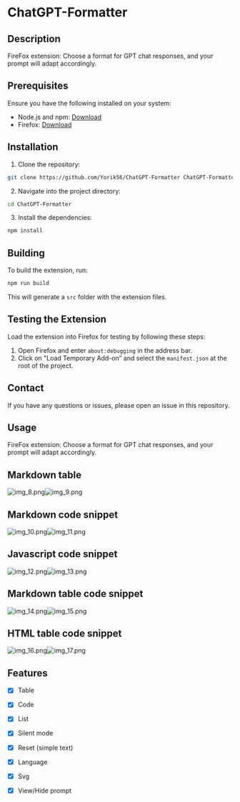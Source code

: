 # ChatGPT-Formatter

## Description

FireFox extension: Choose a format for GPT chat responses, and your prompt will adapt accordingly.

## Prerequisites

Ensure you have the following installed on your system:

- Node.js and npm: [Download](https://nodejs.org)
- Firefox: [Download](https://www.mozilla.org/firefox)

## Installation

1. Clone the repository:
```bash
git clone https://github.com/Yorik56/ChatGPT-Formatter ChatGPT-Formatter
```
2. Navigate into the project directory:
```bash
cd ChatGPT-Formatter
```
3. Install the dependencies:
```bash
npm install
```

## Building

To build the extension, run:

```bash
npm run build
```

This will generate a `src` folder with the extension files.

## Testing the Extension

Load the extension into Firefox for testing by following these steps:

1. Open Firefox and enter `about:debugging` in the address bar.
2. Click on "Load Temporary Add-on” and select the `manifest.json` at the root of the project.

## Contact

If you have any questions or issues, please open an issue in this repository.

## Usage

FireFox extension: Choose a format for GPT chat responses, and your prompt will adapt accordingly.

## Markdown table 
![img_8.png](src/assets/demo/img_8.png)![img_9.png](src/assets/demo/img_9.png)

## Markdown code snippet
![img_10.png](src/assets/demo/img_10.png)![img_11.png](src/assets/demo/img_11.png)

## Javascript code snippet
![img_12.png](src/assets/demo/img_12.png)![img_13.png](src/assets/demo/img_13.png)

## Markdown table code snippet
![img_14.png](src/assets/demo/img_14.png)![img_15.png](src/assets/demo/img_15.png)

## HTML table code snippet
![img_16.png](src/assets/demo/img_16.png)![img_17.png](src/assets/demo/img_17.png)

## Features

- [x] Table
- [x] Code
- [x] List
- [x] Silent mode 
- [x] Reset (simple text)
- [x] Language
- [x] Svg
- [x] View/Hide prompt


